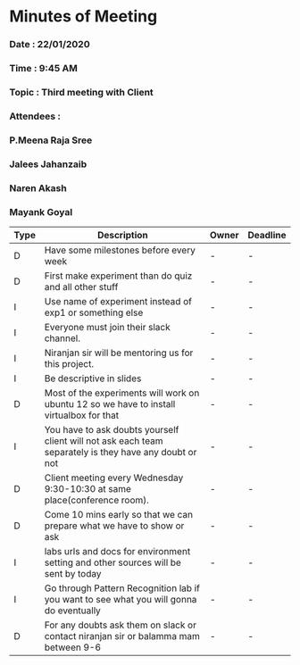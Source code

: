 # Minutes of Meeting

### Date : 22/01/2020
### Time : 9:45 AM
### Topic : Third meeting with Client
### Attendees :
### P.Meena Raja Sree  
### Jalees Jahanzaib
### Naren Akash
### Mayank Goyal

Type | Description | Owner | Deadline
---- | ---- | ---- | ----
D | Have some milestones before every week | - | -
D | First make experiment than do quiz and all other stuff | - | -
I | Use name of experiment instead of exp1 or something else |  -  | -
I | Everyone must join their slack channel. | - | -
I | Niranjan sir will be mentoring us for this project. | - | -
I | Be descriptive in slides | - | -
D | Most of the experiments will work on ubuntu 12 so we have to install virtualbox for that | - | -
I | You have to ask doubts yourself client will not ask each team separately is they have any doubt or not| - | -
D | Client meeting every Wednesday 9:30-10:30 at same place(conference room).| - | -
D | Come 10 mins early so that we can prepare what we have to show or ask | - | -
I | labs urls and docs for environment setting and other sources will be sent by today | - | -
I | Go through Pattern Recognition lab if you want to see what you will gonna do eventually | - | -
D | For any doubts ask them on slack or contact niranjan sir or balamma mam between 9-6 | - | -

